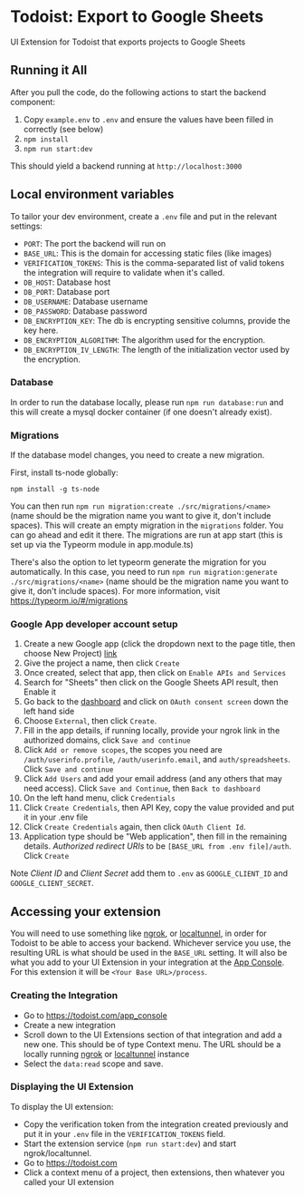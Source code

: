 # Todoist: Export to Google Sheets

UI Extension for Todoist that exports projects to Google Sheets

## Running it All

After you pull the code, do the following actions to start the backend component:

1. Copy `example.env` to `.env` and ensure the values have been filled in correctly (see below)
2. `npm install`
3. `npm run start:dev`

This should yield a backend running at `http://localhost:3000`

## Local environment variables

To tailor your dev environment, create a `.env` file and put in the relevant settings:

-   `PORT`: The port the backend will run on
-   `BASE_URL`: This is the domain for accessing static files (like images)
-   `VERIFICATION_TOKENS`: This is the comma-separated list of valid tokens the integration will require to validate when it's called.
-   `DB_HOST`: Database host
-   `DB_PORT`: Database port
-   `DB_USERNAME`: Database username
-   `DB_PASSWORD`: Database password
-   `DB_ENCRYPTION_KEY`: The db is encrypting sensitive columns, provide the key here.
-   `DB_ENCRYPTION_ALGORITHM`: The algorithm used for the encryption.
-   `DB_ENCRYPTION_IV_LENGTH`: The length of the initialization vector used by the encryption.

### Database

In order to run the database locally, please run `npm run database:run` and this will create a mysql docker container (if one doesn't already exist).

### Migrations

If the database model changes, you need to create a new migration.

First, install ts-node globally:

`npm install -g ts-node`

You can then run `npm run migration:create ./src/migrations/<name>` (name should be the migration name you want to give it, don't include spaces).
This will create an empty migration in the `migrations` folder. You can go ahead and edit it there. The migrations are run at app start (this is set up via the Typeorm module in app.module.ts)

There's also the option to let typeorm generate the migration for you automatically. In this case,
you need to run `npm run migration:generate ./src/migrations/<name>` (name should be the migration name you want to give it, don't include spaces).
For more information, visit https://typeorm.io/#/migrations

### Google App developer account setup

1. Create a new Google app (click the dropdown next to the page title, then choose New Project) [link](https://console.cloud.google.com/apis/dashboard)
2. Give the project a name, then click `Create`
3. Once created, select that app, then click on `Enable APIs and Services`
4. Search for "Sheets" then click on the Google Sheets API result, then Enable it
5. Go back to the [dashboard](https://console.cloud.google.com/apis/dashboard) and click on `OAuth consent screen` down the left hand side
6. Choose `External`, then click `Create`.
7. Fill in the app details, if running locally, provide your ngrok link in the authorized domains, click `Save and continue`
8. Click `Add or remove scopes`, the scopes you need are `/auth/userinfo.profile`, `/auth/userinfo.email`, and `auth/spreadsheets`. Click `Save and continue`
9. Click `Add Users` and add your email address (and any others that may need access). Click `Save and Continue`, then `Back to dashboard`
10. On the left hand menu, click `Credentials`
11. Click `Create Credentials`, then API Key, copy the value provided and put it in your .env file
12. Click `Create Credentials` again, then click `OAuth Client Id`.
13. Application type should be "Web application", then fill in the remaining details. _Authorized redirect URIs_ to be `[BASE_URL from .env file]/auth`. Click `Create`

Note _Client ID_ and _Client Secret_ add them to `.env` as `GOOGLE_CLIENT_ID` and `GOOGLE_CLIENT_SECRET`.

## Accessing your extension

You will need to use something like [ngrok](https://ngrok.com/), or [localtunnel](http://localtunnel.github.io/www/), in order for Todoist to be able to access your backend. Whichever service you use, the resulting URL is what should be used in the `BASE_URL` setting. It will also be what you add to your UI Extension in your integration at the [App Console](https://todoist.com/app_console). For this extension it will be `<Your Base URL>/process`.

### Creating the Integration

-   Go to https://todoist.com/app_console
-   Create a new integration
-   Scroll down to the UI Extensions section of that integration and add a new one. This should be of type Context menu. The URL should be a locally running [ngrok](https://ngrok.com/) or [localtunnel](https://www.npmjs.com/package/localtunnel) instance
-   Select the `data:read` scope and save.

### Displaying the UI Extension

To display the UI extension:

-   Copy the verification token from the integration created previously and put it in your `.env` file in the `VERIFICATION_TOKENS` field.
-   Start the extension service (`npm run start:dev`) and start ngrok/localtunnel.
-   Go to https://todoist.com
-   Click a context menu of a project, then extensions, then whatever you called your UI extension
